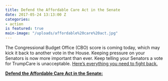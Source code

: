 ```yaml
---
title: Defend the Affordable Care Act in the Senate
date: 2017-05-24 13:13:00 Z
categories:
- action
is featured: true
main-image: "/uploads/affordable%20care%20act.jpg"
---
```


The Congressional Budget Office (CBO) score is coming today, which may kick it back to another vote in the House. Keeping pressure on your Senators is now more important than ever. Keep telling your Senators a vote for TrumpCare is unacceptable. [Here’s everything you need to fight back.](http://click.actionnetwork.org/mpss/c/3AA/ni0YAA/t.27j/sV5Be4CtTRGHePPui6aBEA/h3/JNf0fhVOZMpEUe3Jt5f8HLVP-2BF5uwh97RsRQRYQRHDrKJxIyrmaq0zglHoqe1TQmMCvbaqCKofM4-2FJzn7r2LCQ62mKJjYw8zXueAw4aB7Gx5oBXnVYNZKVszw4KgCbt3W2zYPTi0Zhl4Zse8EjPLEY3XXN7fUXmYrBjXT4-2FKVm-2FH9BktR6pBGTD2pq1A1P71sD6Gf6q2ztB11at7S3ZJyt4lJpsUYVimTM12WFYgW-2BJAUnVcRXiHz4roTUBO4xbGknlS-2BfTlAvxk1RkOgLTilogNL0D1YhbSrU1xYz9NV5nfcwDc180C7gGwLaj05gKYxTJVzpKBk6s4rJhn83EXtYuXompilJ7tuhWevfkJZAIT4sbB7RdPcf0Y6RrIV4hSGZ9OAfCFphsMC4-2BEaHcIPc34DrUqRK4CXnWSoC6Hz0o-3D)

**[Defend the Affordable Care Act in the Senate:](http://click.actionnetwork.org/mpss/c/3AA/ni0YAA/t.27j/sV5Be4CtTRGHePPui6aBEA/h2/JNf0fhVOZMpEUe3Jt5f8HLVP-2BF5uwh97RsRQRYQRHDoX9xF5n7Hb0IB48lAX0LRgNL0D4fGGnm5rPNLk-2Fgmlaly-2Bla3oxmA7VfgdrHgvesI73QyuLTiyuQGexZO4QYMwgRWKGIzlEHbnCPa6tergyzSBuUKafJJil0nGS6OG7pWB8J2Af7BHQX5qK2FiL8h1LRHFY4nWOj2l5bGwe1KK66Id6mt3ZIkO1LGohmM4O3ZZBaA4tNFYJbIekzfXHpEmU2o0l9LCaiJHdCUny77O7Cp43GTrpV4pK40eFL7yelf2Y9ED18-2FHQjEx2goAMC9NrAzFfh8pAx6xd4xDpPux4PTFd-2BgCdG38XeW4NbFP2l0By3vyAsFWNLG2KUaS1rHtUn7qfu0BxU36M17l6Ou2xHstvyQkyaKO4hhhKOdc4Z0QI9-2FxASdNro0yTcPK8yab3dTgb44K8Zg9akjuJjfZTfomPJlw6ftMzznHp5vx7vE-3D)**